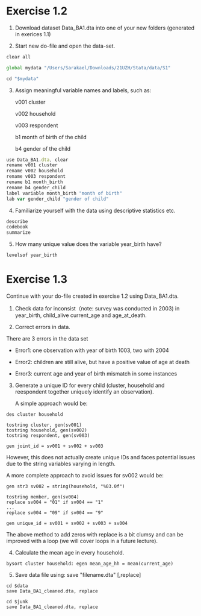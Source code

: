 # Exercise 1.2

1. Download dataset Data_BA1.dta into one of your new folders (generated in exerices 1.1)

2. Start new do-file and open the data-set.

```js
clear all

global mydata "/Users/Sarakael/Downloads/21UZH/Stata/data/S1"

cd "$mydata"
```

3. Assign meaningful variable names and labels, such as:

    v001 cluster 

    v002 household 

    v003 respondent 

    b1 month of birth of the child 

    b4 gender of the child
    
```js
use Data_BA1.dta, clear
rename v001 cluster
rename v002 household
rename v003 respondent
rename b1 month_birth
rename b4 gender_child
label variable month_birth "month of birth"
lab var gender_child "gender of child"

```

4. Familiarize yourself with the data using descriptive statistics etc.

```js
describe
codebook
summarize
```

5. How many unique value does the variable year_birth have?

```js
levelsof year_birth
```

# Exercise 1.3

Continue with your do-file created in exercise 1.2 using Data_BA1.dta.

1. Check data for inconsist（note: survey was conducted in 2003) in year_birth, child_alive current_age and age_at_death.


2. Correct errors in data.

There are 3 errors in the data set

* Error1: one observation with year of birth 1003, two with 2004

* Error2: children are still alive, but have a positive value of age at death

* Error3: current age and year of birth mismatch in some instances

3. Generate a unique ID for every child (cluster, household and reespondent together uniquely identify an observation).

    A simple approach would be:

```
des cluster household

tostring cluster, gen(sv001)
tostring household, gen(sv002)
tostring respondent, gen(sv003)

gen joint_id = sv001 + sv002 + sv003
```

However, this does not actually create unique IDs and faces potential issues due to the string variables varying in length.
    
A more complete approach to avoid issues for sv002 would be:
    
```
gen str3 sv002 = string(household, "%03.0f")

tostring member, gen(sv004)
replace sv004 = "01" if sv004 == "1"
...
replace sv004 = "09" if sv004 == "9"

gen unique_id = sv001 + sv002 + sv003 + sv004
```

The above method to add zeros with replace is a bit clumsy and can be improved with a loop (we will cover loops in a future lecture).

4. Calculate the mean age in every household.

```
bysort cluster household: egen mean_age_hh = mean(current_age)

```

5. Save data file using: save "filename.dta" [,replace]

```
cd $data
save Data_BA1_cleaned.dta, replace

cd $junk
save Data_BA1_cleaned.dta, replace

```
